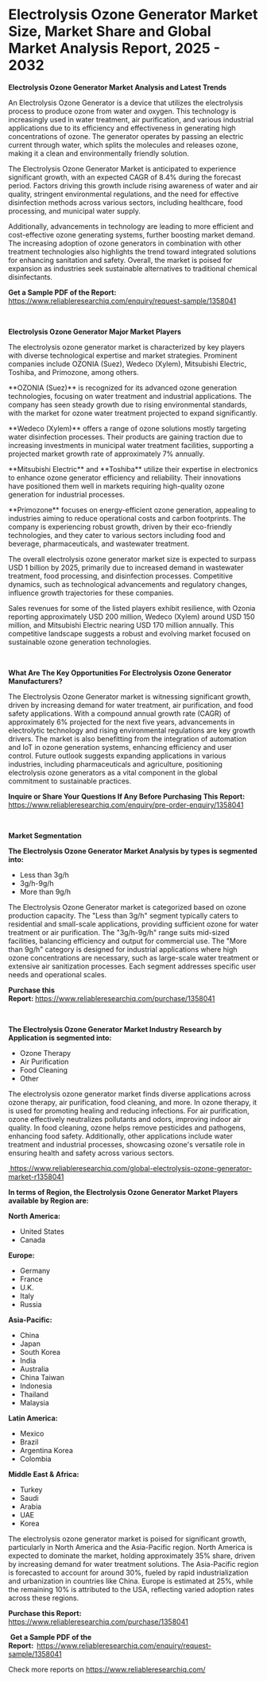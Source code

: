 <p><h1>Electrolysis Ozone Generator Market Size, Market Share and Global Market Analysis Report, 2025 - 2032</h1></p><p><strong>Electrolysis Ozone Generator Market Analysis and Latest Trends</strong></p>
<p><p>An Electrolysis Ozone Generator is a device that utilizes the electrolysis process to produce ozone from water and oxygen. This technology is increasingly used in water treatment, air purification, and various industrial applications due to its efficiency and effectiveness in generating high concentrations of ozone. The generator operates by passing an electric current through water, which splits the molecules and releases ozone, making it a clean and environmentally friendly solution.</p><p>The Electrolysis Ozone Generator Market is anticipated to experience significant growth, with an expected CAGR of 8.4% during the forecast period. Factors driving this growth include rising awareness of water and air quality, stringent environmental regulations, and the need for effective disinfection methods across various sectors, including healthcare, food processing, and municipal water supply. </p><p>Additionally, advancements in technology are leading to more efficient and cost-effective ozone generating systems, further boosting market demand. The increasing adoption of ozone generators in combination with other treatment technologies also highlights the trend toward integrated solutions for enhancing sanitation and safety. Overall, the market is poised for expansion as industries seek sustainable alternatives to traditional chemical disinfectants.</p></p>
<p><strong>Get a Sample PDF of the Report:&nbsp;</strong> <a href="https://www.reliableresearchiq.com/enquiry/request-sample/1358041?utm_campaign=1082&utm_medium=2&utm_source=Github&utm_content=ia&utm_term=16022025&utm_id=electrolysis-ozone-generator">https://www.reliableresearchiq.com/enquiry/request-sample/1358041</a></p>
<p>&nbsp;</p>
<p><strong>Electrolysis Ozone Generator Major Market Players</strong></p>
<p><p>The electrolysis ozone generator market is characterized by key players with diverse technological expertise and market strategies. Prominent companies include OZONIA (Suez), Wedeco (Xylem), Mitsubishi Electric, Toshiba, and Primozone, among others.</p><p>**OZONIA (Suez)** is recognized for its advanced ozone generation technologies, focusing on water treatment and industrial applications. The company has seen steady growth due to rising environmental standards, with the market for ozone water treatment projected to expand significantly.</p><p>**Wedeco (Xylem)** offers a range of ozone solutions mostly targeting water disinfection processes. Their products are gaining traction due to increasing investments in municipal water treatment facilities, supporting a projected market growth rate of approximately 7% annually.</p><p>**Mitsubishi Electric** and **Toshiba** utilize their expertise in electronics to enhance ozone generator efficiency and reliability. Their innovations have positioned them well in markets requiring high-quality ozone generation for industrial processes.</p><p>**Primozone** focuses on energy-efficient ozone generation, appealing to industries aiming to reduce operational costs and carbon footprints. The company is experiencing robust growth, driven by their eco-friendly technologies, and they cater to various sectors including food and beverage, pharmaceuticals, and wastewater treatment.</p><p>The overall electrolysis ozone generator market size is expected to surpass USD 1 billion by 2025, primarily due to increased demand in wastewater treatment, food processing, and disinfection processes. Competitive dynamics, such as technological advancements and regulatory changes, influence growth trajectories for these companies.</p><p>Sales revenues for some of the listed players exhibit resilience, with Ozonia reporting approximately USD 200 million, Wedeco (Xylem) around USD 150 million, and Mitsubishi Electric nearing USD 170 million annually. This competitive landscape suggests a robust and evolving market focused on sustainable ozone generation technologies.</p></p>
<p>&nbsp;</p>
<p><strong>What Are The Key Opportunities For Electrolysis Ozone Generator Manufacturers?</strong></p>
<p><p>The Electrolysis Ozone Generator market is witnessing significant growth, driven by increasing demand for water treatment, air purification, and food safety applications. With a compound annual growth rate (CAGR) of approximately 6% projected for the next five years, advancements in electrolytic technology and rising environmental regulations are key growth drivers. The market is also benefitting from the integration of automation and IoT in ozone generation systems, enhancing efficiency and user control. Future outlook suggests expanding applications in various industries, including pharmaceuticals and agriculture, positioning electrolysis ozone generators as a vital component in the global commitment to sustainable practices.</p></p>
<p><strong>Inquire or Share Your Questions If Any Before Purchasing This Report:</strong> <a href="https://www.reliableresearchiq.com/enquiry/pre-order-enquiry/1358041?utm_campaign=1082&utm_medium=2&utm_source=Github&utm_content=ia&utm_term=16022025&utm_id=electrolysis-ozone-generator">https://www.reliableresearchiq.com/enquiry/pre-order-enquiry/1358041</a></p>
<p>&nbsp;</p>
<p><strong>Market Segmentation</strong></p>
<p><strong>The Electrolysis Ozone Generator Market Analysis by types is segmented into:</strong></p>
<p><ul><li>Less than 3g/h</li><li>3g/h-9g/h</li><li>More than 9g/h</li></ul></p>
<p><p>The Electrolysis Ozone Generator market is categorized based on ozone production capacity. The "Less than 3g/h" segment typically caters to residential and small-scale applications, providing sufficient ozone for water treatment or air purification. The "3g/h-9g/h" range suits mid-sized facilities, balancing efficiency and output for commercial use. The "More than 9g/h" category is designed for industrial applications where high ozone concentrations are necessary, such as large-scale water treatment or extensive air sanitization processes. Each segment addresses specific user needs and operational scales.</p></p>
<p><strong>Purchase this Report:&nbsp;</strong><a href="https://www.reliableresearchiq.com/purchase/1358041?utm_campaign=1082&utm_medium=2&utm_source=Github&utm_content=ia&utm_term=16022025&utm_id=electrolysis-ozone-generator">https://www.reliableresearchiq.com/purchase/1358041</a></p>
<p>&nbsp;</p>
<p><strong>The Electrolysis Ozone Generator Market Industry Research by Application is segmented into:</strong></p>
<p><ul><li>Ozone Therapy</li><li>Air Purification</li><li>Food Cleaning</li><li>Other</li></ul></p>
<p><p>The electrolysis ozone generator market finds diverse applications across ozone therapy, air purification, food cleaning, and more. In ozone therapy, it is used for promoting healing and reducing infections. For air purification, ozone effectively neutralizes pollutants and odors, improving indoor air quality. In food cleaning, ozone helps remove pesticides and pathogens, enhancing food safety. Additionally, other applications include water treatment and industrial processes, showcasing ozone's versatile role in ensuring health and safety across various sectors.</p></p>
<p><a href="https://www.reliableresearchiq.com/global-electrolysis-ozone-generator-market-r1358041?utm_campaign=1082&utm_medium=2&utm_source=Github&utm_content=ia&utm_term=16022025&utm_id=electrolysis-ozone-generator">&nbsp;https://www.reliableresearchiq.com/global-electrolysis-ozone-generator-market-r1358041</a></p>
<p><strong>In terms of Region, the Electrolysis Ozone Generator Market Players available by Region are:</strong></p>
<p>
    <p> <strong> North America: </strong>
        <ul>
            <li>United States</li>
            <li>Canada</li>
        </ul>
        </p> 
    <p> <strong> Europe: </strong>
        <ul>
            <li>Germany</li>
            <li>France</li>
            <li>U.K.</li>
            <li>Italy</li>
            <li>Russia</li>
        </ul>
        </p> 
    <p> <strong> Asia-Pacific: </strong>
        <ul>
            <li>China</li>
            <li>Japan</li>
            <li>South Korea</li>
            <li>India</li>
            <li>Australia</li>
            <li>China Taiwan</li>
            <li>Indonesia</li>
            <li>Thailand</li>
            <li>Malaysia</li>
        </ul>
        </p> 
    <p> <strong> Latin America: </strong>
        <ul>
            <li>Mexico</li>
            <li>Brazil</li>
            <li>Argentina Korea</li>
            <li>Colombia</li>
        </ul>
        </p> 
    <p> <strong> Middle East & Africa: </strong>
        <ul>
            <li>Turkey</li>
            <li>Saudi</li>
            <li>Arabia</li>
            <li>UAE</li>
            <li>Korea</li>
        </ul>
    </p>
    </p>
<p><p>The electrolysis ozone generator market is poised for significant growth, particularly in North America and the Asia-Pacific region. North America is expected to dominate the market, holding approximately 35% share, driven by increasing demand for water treatment solutions. The Asia-Pacific region is forecasted to account for around 30%, fueled by rapid industrialization and urbanization in countries like China. Europe is estimated at 25%, while the remaining 10% is attributed to the USA, reflecting varied adoption rates across these regions.</p></p>
<p><strong>Purchase this Report: </strong><a href="https://www.reliableresearchiq.com/purchase/1358041?utm_campaign=1082&utm_medium=2&utm_source=Github&utm_content=ia&utm_term=16022025&utm_id=electrolysis-ozone-generator">https://www.reliableresearchiq.com/purchase/1358041</a></p>
<p>&nbsp;<strong>Get a Sample PDF of the Report:&nbsp;&nbsp;</strong><a href="https://www.reliableresearchiq.com/enquiry/request-sample/1358041?utm_campaign=1082&utm_medium=2&utm_source=Github&utm_content=ia&utm_term=16022025&utm_id=electrolysis-ozone-generator">https://www.reliableresearchiq.com/enquiry/request-sample/1358041</a></p>
<p><strong></strong></p>
<p>Check more reports on <a href="https://www.reliableresearchiq.com/?utm_campaign=1082&utm_medium=2&utm_source=Github&utm_content=ia&utm_term=16022025&utm_id=electrolysis-ozone-generator">https://www.reliableresearchiq.com/</a></p>
